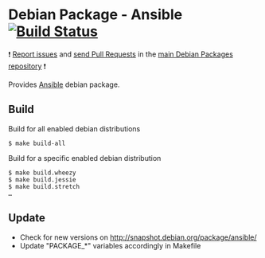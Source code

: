 # Debian Package - Ansible [![Build Status](https://travis-ci.org/manala/debian-package-ansible.svg?branch=master)](https://travis-ci.org/manala/debian-package-ansible)

:exclamation: [Report issues](https://github.com/manala/debian-packages/issues) and [send Pull Requests](https://github.com/manala/debian-packages/pulls) in the [main Debian Packages repository](https://github.com/manala/debian-packages) :exclamation:

Provides [Ansible](https://www.ansible.com/) debian package.

## Build

Build for all enabled debian distributions

```
$ make build-all
```

Build for a specific enabled debian distribution

```
$ make build.wheezy
$ make build.jessie
$ make build.stretch
…
```

## Update

* Check for new versions on http://snapshot.debian.org/package/ansible/
* Update "PACKAGE_*" variables accordingly in Makefile
